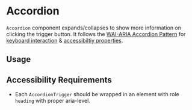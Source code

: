 # Accordion

`Accordion` component expands/collapses to show more information on clicking the
trigger button. It follows the
[WAI-ARIA Accordion Pattern](https://www.w3.org/TR/wai-aria-practices-1.2/#accordion)
for
[keyboard interaction](https://www.w3.org/TR/wai-aria-practices-1.2/#keyboard-interaction)
&
[accessibiltiy properties](https://www.w3.org/TR/wai-aria-practices-1.2/#wai-aria-roles-states-and-properties).

<!-- INJECT_TOC -->

## Usage

<!-- IMPORT_EXAMPLE src/accordion/stories/__js/AccordionBasic.component.jsx -->

<!-- CODESANDBOX
link_title: Accordion Basic
js: src/accordion/stories/__js/AccordionBasic.component.jsx
-->

<!-- CODESANDBOX
link_title: Accordion Styled
js: src/accordion/stories/__js/AccordionStyled.component.jsx
css: src/accordion/stories/AccordionStyled.css
-->

## Accessibility Requirements

- Each `AccordionTrigger` should be wrapped in an element with role `heading`
  with proper aria-level.

<!-- INJECT_COMPOSITION src/accordion -->

<!-- INJECT_PROPS src/accordion -->
